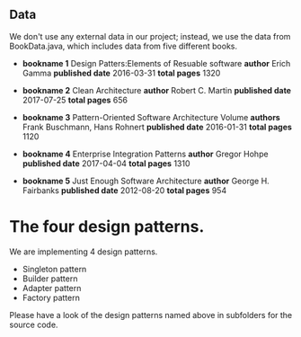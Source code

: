 ## Data

We don't use any external data in our project; instead, we use the data from BookData.java, which includes data from five different books.

- **bookname 1** Design Patters:Elements of Resuable software
   **author** Erich Gamma
   **published date** 2016-03-31
			**total pages** 1320

- **bookname 2** Clean Architecture
					**author** Robert C. Martin
					**published date** 2017-07-25
					**total pages** 656
			
     
-  **bookname 3** Pattern-Oriented Software Architecture Volume
					**authors** Frank Buschmann, Hans Rohnert
				 **published date** 2016-01-31
						**total pages** 1120
     
 - **bookname 4** Enterprise Integration Patterns 
     **author** Gregor Hohpe
				 **published date** 2017-04-04
					**total pages** 1310
				
     
  - **bookname 5** Just Enough Software Architecture
					**author** George H. Fairbanks
			  **published date** 2012-08-20
					**total pages** 954
			
# The four design patterns.

We are implementing 4 design patterns.

 - Singleton pattern
 - Builder pattern
 - Adapter pattern
 - Factory pattern

Please have a look of the design patterns named above in subfolders for the source code.
